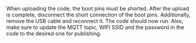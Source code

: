 When uploading the code, the boot pins must be shorted. After the upload is complete, disconnect the short connection of the boot pins. Additionally, remove the USB cable and reconnect it. The code should now run. Also, make sure to update the MQTT topic, WIFI SSID and the password in the code to the desired one for publishing.
